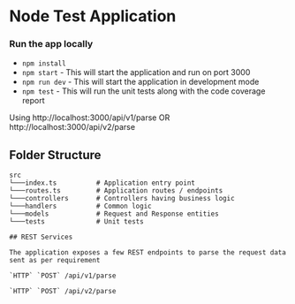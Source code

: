 # Node Test Application
### Run the app locally

- `npm install`
- `npm start` - This will start the application and run on port 3000
- `npm run dev` - This will start the application in development mode
- `npm test` - This will run the unit tests along with the code coverage report

Using http://localhost:3000/api/v1/parse OR http://localhost:3000/api/v2/parse

## Folder Structure

```
src
└───index.ts          # Application entry point
└───routes.ts         # Application routes / endpoints
└───controllers       # Controllers having business logic
└───handlers          # Common logic
└───models            # Request and Response entities
└───tests             # Unit tests

## REST Services

The application exposes a few REST endpoints to parse the request data sent as per requirement

`HTTP` `POST` /api/v1/parse

`HTTP` `POST` /api/v2/parse